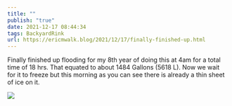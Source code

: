 ```yaml
---
title: ""
publish: "true"
date: 2021-12-17 08:44:34
tags: BackyardRink
url: https://ericmwalk.blog/2021/12/17/finally-finished-up.html
---
```


Finally finished up flooding for my 8th year of doing this at 4am for a total time of 18 hrs. That equated to about 1484 Gallons (5618 L). Now we wait for it to freeze but this morning as you can see there is already a thin sheet of ice on it.

![](https://ericmwalk.blog/uploads/2021/4579b25054.jpg)